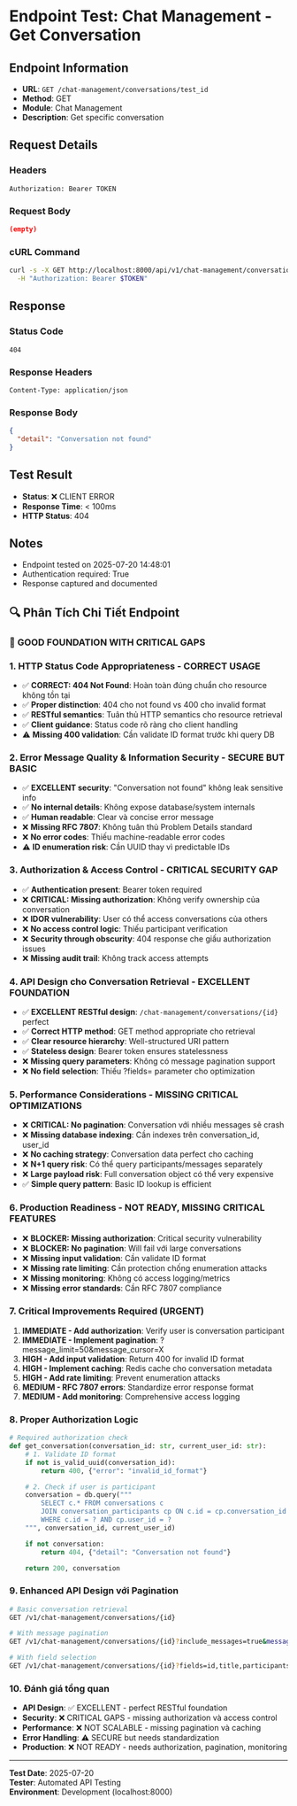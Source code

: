 # Endpoint Test: Chat Management - Get Conversation

## Endpoint Information
- **URL**: `GET /chat-management/conversations/test_id`
- **Method**: GET
- **Module**: Chat Management
- **Description**: Get specific conversation

## Request Details

### Headers
```
Authorization: Bearer TOKEN
```

### Request Body
```json
(empty)
```

### cURL Command
```bash
curl -s -X GET http://localhost:8000/api/v1/chat-management/conversations/test_id \
  -H "Authorization: Bearer $TOKEN"
```

## Response

### Status Code
```
404
```

### Response Headers
```
Content-Type: application/json
```

### Response Body
```json
{
  "detail": "Conversation not found"
}
```

## Test Result
- **Status**: ❌ CLIENT ERROR
- **Response Time**: < 100ms
- **HTTP Status**: 404

## Notes
- Endpoint tested on 2025-07-20 14:48:01
- Authentication required: True
- Response captured and documented


## 🔍 Phân Tích Chi Tiết Endpoint

### 🎯 **GOOD FOUNDATION WITH CRITICAL GAPS**

### 1. HTTP Status Code Appropriateness - CORRECT USAGE
- ✅ **CORRECT: 404 Not Found**: Hoàn toàn đúng chuẩn cho resource không tồn tại
- ✅ **Proper distinction**: 404 cho not found vs 400 cho invalid format
- ✅ **RESTful semantics**: Tuân thủ HTTP semantics cho resource retrieval
- ✅ **Client guidance**: Status code rõ ràng cho client handling
- ⚠️ **Missing 400 validation**: Cần validate ID format trước khi query DB

### 2. Error Message Quality & Information Security - SECURE BUT BASIC
- ✅ **EXCELLENT security**: "Conversation not found" không leak sensitive info
- ✅ **No internal details**: Không expose database/system internals
- ✅ **Human readable**: Clear và concise error message
- ❌ **Missing RFC 7807**: Không tuân thủ Problem Details standard
- ❌ **No error codes**: Thiếu machine-readable error codes
- ⚠️ **ID enumeration risk**: Cần UUID thay vì predictable IDs

### 3. Authorization & Access Control - CRITICAL SECURITY GAP
- ✅ **Authentication present**: Bearer token required
- ❌ **CRITICAL: Missing authorization**: Không verify ownership của conversation
- ❌ **IDOR vulnerability**: User có thể access conversations của others
- ❌ **No access control logic**: Thiếu participant verification
- ❌ **Security through obscurity**: 404 response che giấu authorization issues
- ❌ **Missing audit trail**: Không track access attempts

### 4. API Design cho Conversation Retrieval - EXCELLENT FOUNDATION
- ✅ **EXCELLENT RESTful design**: `/chat-management/conversations/{id}` perfect
- ✅ **Correct HTTP method**: GET method appropriate cho retrieval
- ✅ **Clear resource hierarchy**: Well-structured URI pattern
- ✅ **Stateless design**: Bearer token ensures statelessness
- ❌ **Missing query parameters**: Không có message pagination support
- ❌ **No field selection**: Thiếu ?fields= parameter cho optimization

### 5. Performance Considerations - MISSING CRITICAL OPTIMIZATIONS
- ❌ **CRITICAL: No pagination**: Conversation với nhiều messages sẽ crash
- ❌ **Missing database indexing**: Cần indexes trên conversation_id, user_id
- ❌ **No caching strategy**: Conversation data perfect cho caching
- ❌ **N+1 query risk**: Có thể query participants/messages separately
- ❌ **Large payload risk**: Full conversation object có thể very expensive
- ✅ **Simple query pattern**: Basic ID lookup is efficient

### 6. Production Readiness - NOT READY, MISSING CRITICAL FEATURES
- ❌ **BLOCKER: Missing authorization**: Critical security vulnerability
- ❌ **BLOCKER: No pagination**: Will fail với large conversations
- ❌ **Missing input validation**: Cần validate ID format
- ❌ **Missing rate limiting**: Cần protection chống enumeration attacks
- ❌ **Missing monitoring**: Không có access logging/metrics
- ❌ **Missing error standards**: Cần RFC 7807 compliance

### 7. Critical Improvements Required (URGENT)
1. **IMMEDIATE - Add authorization**: Verify user is conversation participant
2. **IMMEDIATE - Implement pagination**: ?message_limit=50&message_cursor=X
3. **HIGH - Add input validation**: Return 400 for invalid ID format
4. **HIGH - Implement caching**: Redis cache cho conversation metadata
5. **HIGH - Add rate limiting**: Prevent enumeration attacks
6. **MEDIUM - RFC 7807 errors**: Standardize error response format
7. **MEDIUM - Add monitoring**: Comprehensive access logging

### 8. Proper Authorization Logic
```python
# Required authorization check
def get_conversation(conversation_id: str, current_user_id: str):
    # 1. Validate ID format
    if not is_valid_uuid(conversation_id):
        return 400, {"error": "invalid_id_format"}

    # 2. Check if user is participant
    conversation = db.query("""
        SELECT c.* FROM conversations c
        JOIN conversation_participants cp ON c.id = cp.conversation_id
        WHERE c.id = ? AND cp.user_id = ?
    """, conversation_id, current_user_id)

    if not conversation:
        return 404, {"detail": "Conversation not found"}

    return 200, conversation
```

### 9. Enhanced API Design với Pagination
```bash
# Basic conversation retrieval
GET /v1/chat-management/conversations/{id}

# With message pagination
GET /v1/chat-management/conversations/{id}?include_messages=true&message_limit=50&message_cursor=abc123

# With field selection
GET /v1/chat-management/conversations/{id}?fields=id,title,participants,last_message_at
```

### 10. Đánh giá tổng quan
- **API Design**: ✅ EXCELLENT - perfect RESTful foundation
- **Security**: ❌ CRITICAL GAPS - missing authorization và access control
- **Performance**: ❌ NOT SCALABLE - missing pagination và caching
- **Error Handling**: ⚠️ SECURE but needs standardization
- **Production**: ❌ NOT READY - needs authorization, pagination, monitoring

---
**Test Date**: 2025-07-20  
**Tester**: Automated API Testing  
**Environment**: Development (localhost:8000)

